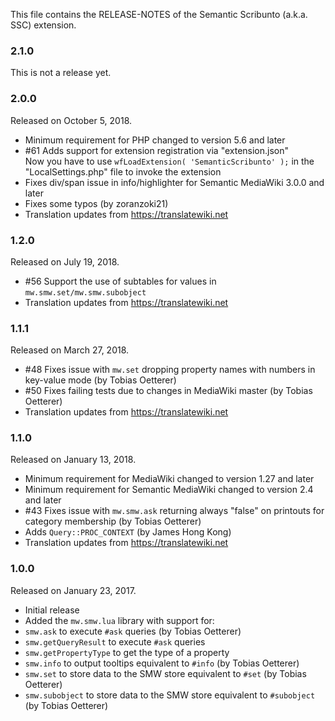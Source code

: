 This file contains the RELEASE-NOTES of the Semantic Scribunto (a.k.a. SSC) extension.

### 2.1.0

This is not a release yet.

### 2.0.0

Released on October 5, 2018.

* Minimum requirement for PHP changed to version 5.6 and later
* #61 Adds support for extension registration via "extension.json"  
    Now you have to use `wfLoadExtension( 'SemanticScribunto' );` in the "LocalSettings.php" file to invoke the extension
* Fixes div/span issue in info/highlighter for Semantic MediaWiki 3.0.0 and later
* Fixes some typos (by zoranzoki21)
* Translation updates from https://translatewiki.net

### 1.2.0

Released on July 19, 2018.

* #56 Support the use of subtables for values in `mw.smw.set/mw.smw.subobject`
* Translation updates from https://translatewiki.net

### 1.1.1

Released on March 27, 2018.

* #48 Fixes issue with `mw.set` dropping property names with numbers in key-value mode (by Tobias Oetterer)
* #50 Fixes failing tests due to changes in MediaWiki master (by Tobias Oetterer)
* Translation updates from https://translatewiki.net

### 1.1.0

Released on January 13, 2018.

* Minimum requirement for MediaWiki changed to version 1.27 and later
* Minimum requirement for Semantic MediaWiki changed to version 2.4 and later
* #43 Fixes issue with `mw.smw.ask` returning always "false" on printouts for category membership (by Tobias Oetterer)
* Adds `Query::PROC_CONTEXT` (by James Hong Kong)
* Translation updates from https://translatewiki.net

### 1.0.0

Released on January 23, 2017.

* Initial release
* Added the `mw.smw.lua` library with support for:
 * `smw.ask` to execute `#ask` queries (by Tobias Oetterer)
 * `smw.getQueryResult` to execute `#ask` queries
 * `smw.getPropertyType` to get the type of a property
 * `smw.info` to output tooltips equivalent to `#info` (by Tobias Oetterer)
 * `smw.set` to store data to the SMW store equivalent to `#set` (by Tobias Oetterer)
 * `smw.subobject` to store data to the SMW store equivalent to `#subobject` (by Tobias Oetterer)

